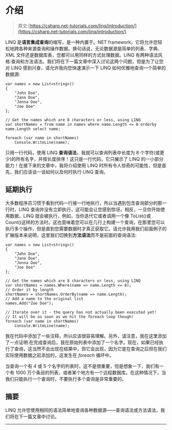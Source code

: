 # 介绍

> 原文:[https://csharp.net-tutorials.com/linq/introduction/](https://csharp.net-tutorials.com/linq/introduction/)

LINQ 是**语言集成查询**的缩写，是一种内置于。NET framework，它将允许您轻松地跨各种来源查询和操作数据。换句话说，无论数据源是简单的列表、字典、XML 文件还是数据库表，您都可以用同样的方式处理数据。LINQ 有两种语法风格:查询和方法语法。我们将在下一篇文章中深入讨论这两个问题，但是为了让您对 LINQ 感到兴奋，请允许我向您快速演示一下 LINQ 如何优雅地查询一个简单的数据源:

```
var names = new List<string>()  
{  
    "John Doe",  
    "Jane Doe",  
    "Jenna Doe",  
    "Joe Doe"  
};  

// Get the names which are 8 characters or less, using LINQ  
var shortNames = from name in names where name.Length <= 8 orderby name.Length select name;

foreach (var name in shortNames)  
    Console.WriteLine(name);
```

只用一行代码，使用 LINQ **查询语法**，我就可以查询列表中长度为 8 个字符(或更少)的所有名字，并按长度排序！这只是一行代码，它只展示了 LINQ 的一小部分能力！在接下来的文章中，我将介绍使用 LINQ 时所有令人惊奇的可能性，但是首先，我们应该谈一谈如何以及何时执行 LINQ 查询。

## 延期执行

大多数程序员习惯于看到代码一行接一行地执行，所以当遇到包含查询部分的那一行时，LINQ 查询并没有立即执行，这可能会让您感到惊讶。相反，一旦你开始使用数据，LINQ 就会被执行，例如，当你迭代它或者调用一个像 ToList()或 Count()这样的方法时。这也意味着您可以在几行上构建一个查询，在那里您可以执行多个操作，但是直到您需要数据时才真正获取它。请允许我用我们前面例子的扩展版本来说明，这里我们切换到**方法语法**而不是前面的查询语法:

```
var names = new List<string>()
{
    "John Doe",
    "Jane Doe",
    "Jenna Doe",
    "Joe Doe"
};

// Get the names which are 8 characters or less, using LINQ
var shortNames = names.Where(name => name.Length <= 8);
// Order it by length
shortNames = shortNames.OrderBy(name => name.Length);
// Add a name to the original list
names.Add("Zoe Doe");

// Iterate over it - the query has not actually been executed yet!
// It will be as soon as we hit the foreach loop though!
foreach (var name in shortNames)
    Console.WriteLine(name);
```

<input type="hidden" name="IL_IN_ARTICLE">

我在代码中添加了一些注释，所以应该很容易理解。另外，请注意，我在这里添加了一点证明:在完成查询后，我在原始列表中添加了一个名字。现在，如果已经执行了查询，这当然不会出现在结果中，但它会出现，因为它是在查询之后但在我们实际使用数据之前添加的，这发生在 *foreach* 循环中。

当查询一个有 4 或 5 个名字的列表时，这不是很重要，但是想象一下，我们有一个有 1000 万个条目的列表，或者某个地方有一个远程数据库。在这种情况下，当我们只能执行一个查询时，不要执行多个查询是非常重要的。

## 摘要

LINQ 允许您使用相同的语法简单地查询各种数据源——查询语法或方法语法，我们将在下一篇文章中讨论。

* * *